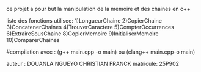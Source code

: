 ce projet a pour but la manipulation de la memoire et des chaines en c++

liste des fonctions utilisee:
1)LongueurChaine
2)CopierChaine
3)ConcatenerChaines
4)TrouverCaractere
5)CompterOccurrences
6)ExtraireSousChaine
8)CopierMemoire
9)InitialiserMemoire
10)ComparerChaines

#compilation avec : (g++ main.cpp -o main) ou (clang++ main.cpp-o main)

auteur : DOUANLA NGUEYO CHRISTIAN FRANCK
matricule: 25P902